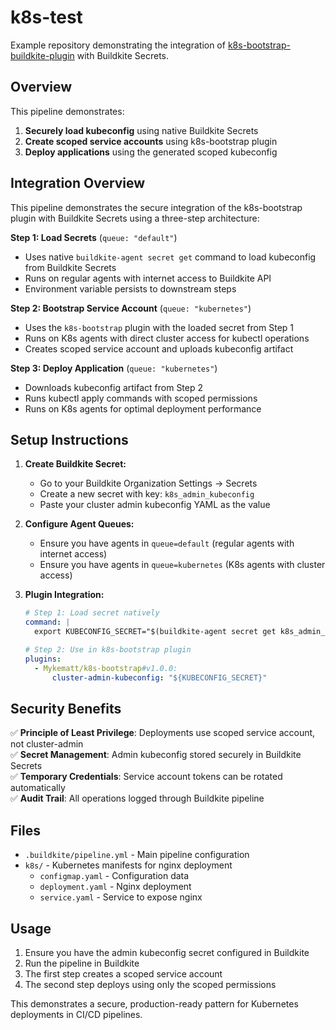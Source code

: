 # k8s-test

Example repository demonstrating the integration of [k8s-bootstrap-buildkite-plugin](https://github.com/Mykematt/k8s-bootstrap-buildkite-plugin) with Buildkite Secrets.

## Overview

This pipeline demonstrates:

1. **Securely load kubeconfig** using native Buildkite Secrets
2. **Create scoped service accounts** using k8s-bootstrap plugin  
3. **Deploy applications** using the generated scoped kubeconfig

## Integration Overview

This pipeline demonstrates the secure integration of the k8s-bootstrap plugin with Buildkite Secrets using a three-step architecture:

**Step 1: Load Secrets** (`queue: "default"`)

- Uses native `buildkite-agent secret get` command to load kubeconfig from Buildkite Secrets
- Runs on regular agents with internet access to Buildkite API
- Environment variable persists to downstream steps

**Step 2: Bootstrap Service Account** (`queue: "kubernetes"`)

- Uses the `k8s-bootstrap` plugin with the loaded secret from Step 1
- Runs on K8s agents with direct cluster access for kubectl operations
- Creates scoped service account and uploads kubeconfig artifact

**Step 3: Deploy Application** (`queue: "kubernetes"`)

- Downloads kubeconfig artifact from Step 2
- Runs kubectl apply commands with scoped permissions
- Runs on K8s agents for optimal deployment performance

## Setup Instructions

1. **Create Buildkite Secret:**
   - Go to your Buildkite Organization Settings → Secrets
   - Create a new secret with key: `k8s_admin_kubeconfig`
   - Paste your cluster admin kubeconfig YAML as the value

2. **Configure Agent Queues:**
   - Ensure you have agents in `queue=default` (regular agents with internet access)
   - Ensure you have agents in `queue=kubernetes` (K8s agents with cluster access)

3. **Plugin Integration:**
   ```yaml
   # Step 1: Load secret natively
   command: |
     export KUBECONFIG_SECRET="$(buildkite-agent secret get k8s_admin_kubeconfig)"
   
   # Step 2: Use in k8s-bootstrap plugin
   plugins:
     - Mykematt/k8s-bootstrap#v1.0.0:
         cluster-admin-kubeconfig: "${KUBECONFIG_SECRET}"
   ```

## Security Benefits

✅ **Principle of Least Privilege**: Deployments use scoped service account, not cluster-admin  
✅ **Secret Management**: Admin kubeconfig stored securely in Buildkite Secrets  
✅ **Temporary Credentials**: Service account tokens can be rotated automatically  
✅ **Audit Trail**: All operations logged through Buildkite pipeline  

## Files

- `.buildkite/pipeline.yml` - Main pipeline configuration
- `k8s/` - Kubernetes manifests for nginx deployment
  - `configmap.yaml` - Configuration data
  - `deployment.yaml` - Nginx deployment
  - `service.yaml` - Service to expose nginx

## Usage

1. Ensure you have the admin kubeconfig secret configured in Buildkite
2. Run the pipeline in Buildkite
3. The first step creates a scoped service account
4. The second step deploys using only the scoped permissions

This demonstrates a secure, production-ready pattern for Kubernetes deployments in CI/CD pipelines.
